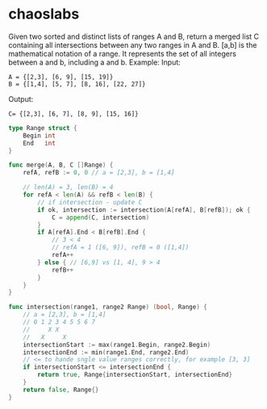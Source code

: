 # chaoslabs

Given two sorted and distinct lists of ranges A and B, return a merged list C containing all intersections between any two ranges in A and B.
[a,b] is the mathematical notation of a range. It represents the set of all integers between a and b, including a and b.
Example:
Input:
```
A = {[2,3], [6, 9], [15, 19]}
B = {[1,4], [5, 7], [8, 16], [22, 27]}
```
Output:
```
C= {[2,3], [6, 7], [8, 9], [15, 16]}
```

```go
type Range struct {
    Begin int
    End   int
}

func merge(A, B, C []Range) {
    refA, refB := 0, 0 // a = [2,3], b = [1,4]

    // len(A) = 3, len(B) = 4
    for refA < len(A) && refB < len(B) {
        // if intersection - update C
        if ok, intersection := intersection(A[refA], B[refB]); ok {
            C = append(C, intersection)
        }
        if A[refA].End < B[refB].End {
            // 3 < 4
            // refA = 1 ([6, 9]), refB = 0 ([1,4])
            refA++
        } else { // [6,9] vs [1, 4], 9 > 4
            refB++
        }
    }
}

func intersection(range1, range2 Range) (bool, Range) {
    // a = [2,3], b = [1,4]
    // 0 1 2 3 4 5 5 6 7
    //     X X
    //   X     X
    intersectionStart := max(range1.Begin, range2.Begin)
    intersectionEnd := min(range1.End, range2.End)
    // <= to hande sngle value ranges correctly, for example [3, 3]
    if intersectionStart <= intersectionEnd {
        return true, Range{intersectionStart, intersectionEnd}
    }
    return false, Range{}
}

```

